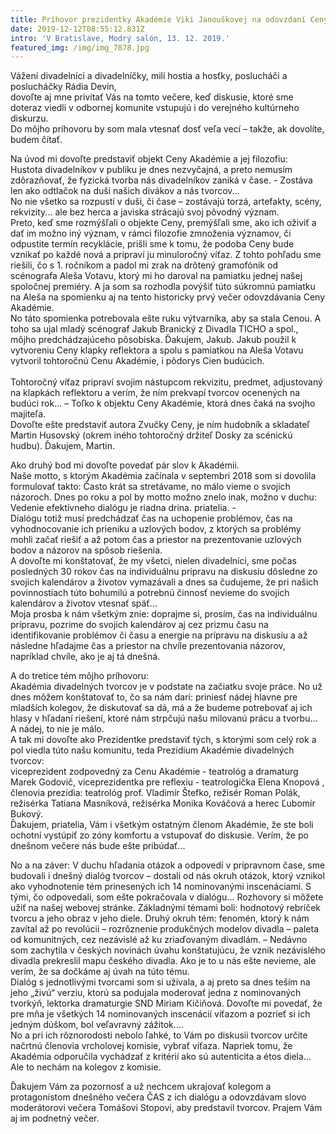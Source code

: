 ```yaml
---
title: Príhovor prezidentky Akadémie Viki Janouškovej na odovzdaní Ceny
date: 2019-12-12T08:55:12.831Z
intro: 'V Bratislave, Modrý salón, 13. 12. 2019.'
featured_img: /img/img_7878.jpg
---
```

Vážení divadelníci a divadelníčky, milí hostia a hosťky, poslucháči a poslucháčky Rádia Devín,\
dovoľte aj mne privítať Vás na tomto večere, keď diskusie, ktoré sme doteraz viedli v odbornej komunite vstupujú i do verejného kultúrneho diskurzu. \
Do môjho príhovoru by som mala vtesnať dosť veľa vecí – takže, ak dovolíte, budem čítať.

Na úvod mi dovoľte predstaviť objekt Ceny Akadémie a jej filozofiu:\
Hustota divadelníkov v publiku je dnes nezvyčajná, a preto nemusím zdôrazňovať, že fyzická tvorba nás divadelníkov zaniká v čase. - Zostáva len ako odtlačok na duši našich divákov a nás tvorcov... \
No nie všetko sa rozpustí v duši, či čase – zostávajú torzá, artefakty, scény, rekvizity... ale bez herca a javiska strácajú svoj pôvodný význam. \
Preto, keď sme rozmýšľali o objekte Ceny, premýšľali sme, ako ich oživiť a dať im možno iný význam, v rámci filozofie zmnoženia významov, či odpustite termín recyklácie, prišli sme k tomu, že podoba Ceny bude vznikať po každé nová a pripraví ju minuloročný víťaz. Z tohto  pohľadu sme riešili, čo s 1. ročníkom a padol mi zrak na drôtený gramofónik od scénografa  Aleša Votavu, ktorý mi ho daroval na pamiatku jednej našej spoločnej premiéry. A ja som sa rozhodla povýšiť túto súkromnú pamiatku na Aleša na spomienku aj na tento historicky prvý večer odovzdávania Ceny Akadémie. \
No táto spomienka potrebovala ešte ruku výtvarníka, aby sa stala Cenou. A toho sa ujal mladý scénograf Jakub Branický z Divadla TICHO a spol., môjho predchádzajúceho pôsobiska. Ďakujem, Jakub. Jakub použil k vytvoreniu Ceny klapky reflektora a spolu s pamiatkou na Aleša Votavu vytvoril tohtoročnú Cenu Akadémie, i pôdorys Cien budúcich.   \
Tohtoročný víťaz pripraví svojim nástupcom rekvizitu, predmet, adjustovaný na klapkách reflektoru a verím, že ním prekvapí  tvorcov ocenených na budúci rok... – Toľko k objektu Ceny Akadémie, ktorá dnes čaká na svojho majiteľa.\
Dovoľte ešte predstaviť autora Zvučky Ceny, je ním hudobník a skladateľ Martin Husovský (okrem iného tohtoročný držiteľ Dosky za scénickú hudbu). Ďakujem, Martin.

Ako druhý bod mi dovoľte povedať pár slov k Akadémii.\
Naše motto, s ktorým Akadémia začínala v septembri 2018 som si dovolila formulovať takto: Často krát sa stretávame, no málo vieme o svojich názoroch. Dnes po roku a pol by motto možno znelo inak, možno v duchu: Vedenie efektívneho dialógu je riadna drina. priatelia. - \
Dialógu totiž musí predchádzať čas na uchopenie problémov, čas na vyhodnocovanie ich prieniku a uzlových bodov, z ktorých sa problémy mohli začať riešiť a až potom čas a priestor na prezentovanie uzlových bodov a názorov na spôsob riešenia. \
A dovoľte mi konštatovať, že my všetci, nielen divadelníci, sme počas posledných 30 rokov čas na individuálnu prípravu na diskusiu dôsledne zo svojich kalendárov a životov vymazávali a dnes sa čudujeme, že pri našich povinnostiach túto bohumilú a potrebnú činnosť nevieme do svojich kalendárov a životov vtesnať späť...\
Moja prosba k nám všetkým znie: doprajme si, prosím, čas na individuálnu prípravu, pozrime do svojich kalendárov aj cez prizmu času na identifikovanie problémov či času a energie na prípravu na diskusiu a až následne hľadajme čas a priestor na chvíle prezentovania názorov, napríklad  chvíle, ako je aj tá dnešná.

A do tretice tém môjho príhovoru: \
Akadémia divadelných tvorcov je v podstate na začiatku svoje práce. No už dnes môžem konštatovať to, čo sa nám darí: priniesť nádej hlavne pre mladších kolegov, že diskutovať sa dá, má a že budeme potrebovať aj ich hlasy v hľadaní riešení, ktoré nám strpčujú našu milovanú prácu a tvorbu... A nádej, to nie je málo.\
A tak mi dovoľte ako Prezidentke predstaviť tých, s ktorými som celý rok a pol viedla túto našu komunitu, teda Prezídium Akadémie divadelných tvorcov:\
viceprezident zodpovedný za Cenu Akadémie - teatrológ a dramaturg Marek Godovič, viceprezidentka pre reflexiu - teatrologička Elena Knopová, členovia prezídia: teatrológ prof. Vladimír Štefko, režisér Roman Polák, režisérka Tatiana Masníková, režisérka Monika Kováčová a herec Ľubomír Bukový.\
Ďakujem, priatelia, Vám i všetkým ostatným členom Akadémie, že ste boli ochotní vystúpiť zo zóny komfortu a vstupovať do diskusie. Verím, že po dnešnom večere nás bude ešte pribúdať...

No a na záver: V  duchu hľadania otázok a odpovedí v prípravnom čase, sme budovali i dnešný dialóg tvorcov – dostali od nás okruh otázok, ktorý vznikol ako vyhodnotenie tém prinesených ich 14 nominovanými inscenáciami. S tými, čo odpovedali, som ešte pokračovala v dialógu... Rozhovory si môžete užiť na našej webovej stránke. Základnými témami boli: hodnotový rebríček tvorcu a jeho obraz v jeho diele. Druhý okruh tém: fenomén, ktorý k nám zavítal až po revolúcii – rozrôznenie produkčných modelov divadla – paleta od komunitných, cez nezávislé až ku zriaďovaným divadlám. – Nedávno som zachytila v českých novinách úvahu konštatujúcu, že vznik nezávislého divadla prekreslil mapu českého divadla. Ako je to u nás ešte nevieme, ale verím, že sa dočkáme aj úvah na túto tému.\
Dialóg s jednotlivými tvorcami som si užívala, a aj preto sa dnes teším na jeho „živú“ verziu, ktorú sa podujala moderovať jedna z nominovaných tvorkýň, lektorka dramaturgie SND Miriam Kičiňová. Dovoľte mi povedať, že pre mňa je všetkých 14 nominovaných inscenácií víťazom a pozrieť si ich jedným dúškom, bol veľavravný zážitok.... \
No a pri ich rôznorodosti nebolo ľahké, to Vám po diskusii tvorcov určite načrtnú členovia vrcholovej komisie, vybrať víťaza. Napriek tomu, že Akadémia odporučila vychádzať z kritérií ako sú autenticita a étos diela... Ale to nechám na kolegov z komisie.

Ďakujem Vám za pozornosť a už nechcem ukrajovať kolegom a protagonistom dnešného večera ČAS z ich dialógu a odovzdávam slovo moderátorovi večera Tomášovi Stopovi, aby predstavil tvorcov. Prajem Vám aj im podnetný večer.

